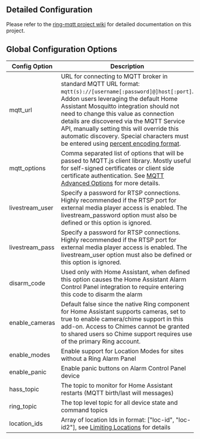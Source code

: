 ## Detailed Configuration
Please refer to the [ring-mqtt project wiki](https://github.com/tsightler/ring-mqtt/wiki) for detailed documentation on this project.

## Global Configuration Options
| Config Option | Description | Default |
| --- | --- | --- |
| mqtt_url | URL for connecting to MQTT broker in standard MQTT URL format: `mqtt(s)://[username[:password]@]host[:port]`.  Addon users leveraging the default Home Assistant Mosquitto integration should not need to change this value as connection details are discovered via the MQTT Service API, manually setting this will override this automatic discovery.  Special characters must be entered using [percent encoding format](https://developer.mozilla.org/en-US/docs/Glossary/percent-encoding). | mqtt://auto_username:auto_password@auto_hostname:1883 |
| mqtt_options | Comma separated list of options that will be passed to MQTT.js client library.  Mostly useful for self-signed certificates or client side certificate authentication. See [MQTT Advanced Options](https://github.com/tsightler/ring-mqtt/wiki/MQTT-Advanced-Options) for more details. | blank |
| livestream_user | Specify a password for RTSP connections.  Highly recommended if the RTSP port for external media player access is enabled.  The livestream_password option must also be defined or this option is ignored. | blank |
| livestream_pass | Specify a password for RTSP connections.  Highly recommended if the RTSP port for external media player access is enabled.  The livestream_user option must also be defined or this option is ignored. | blank |
| disarm_code | Used only with Home Assistant, when defined this option causes the Home Assistant Alarm Control Panel integration to require entering this code to disarm the alarm | blank |
| enable_cameras | Default false since the native Ring component for Home Assistant supports cameras, set to true to enable camera/chime support in this add-on.  Access to Chimes cannot be granted to shared users so Chime support requires use of the primary Ring account. | true |
| enable_modes | Enable support for Location Modes for sites without a Ring Alarm Panel | false |
| enable_panic | Enable panic buttons on Alarm Control Panel device | false |
| hass_topic | The topic to monitor for Home Assistant restarts (MQTT birth/last will messages) | homeassistant/status |
| ring_topic | The top level topic for all device state and command topics | ring |
| location_ids | Array of location Ids in format: ["loc-id", "loc-id2"], see [Limiting Locations](#limiting-locations) for details | blank |